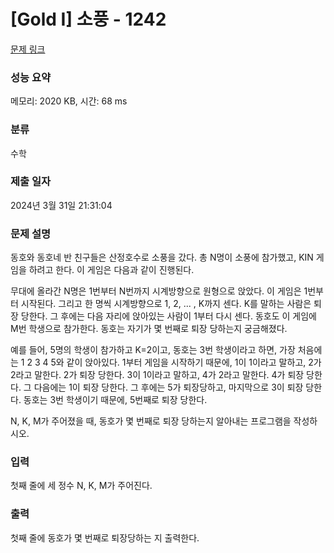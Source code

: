 # [Gold I] 소풍 - 1242 

[문제 링크](https://www.acmicpc.net/problem/1242) 

### 성능 요약

메모리: 2020 KB, 시간: 68 ms

### 분류

수학

### 제출 일자

2024년 3월 31일 21:31:04

### 문제 설명

<p>동호와 동호네 반 친구들은 산정호수로 소풍을 갔다. 총 N명이 소풍에 참가했고, KIN 게임을 하려고 한다. 이 게임은 다음과 같이 진행된다.</p>

<p>무대에 올라간 N명은 1번부터 N번까지 시계방향으로 원형으로 앉았다. 이 게임은 1번부터 시작된다. 그리고 한 명씩 시계방향으로 1, 2, ... , K까지 센다. K를 말하는 사람은 퇴장 당한다. 그 후에는 다음 자리에 앉아있는 사람이 1부터 다시 센다. 동호도 이 게임에 M번 학생으로 참가한다. 동호는 자기가 몇 번째로 퇴장 당하는지 궁금해졌다.</p>

<p>예를 들어, 5명의 학생이 참가하고 K=2이고, 동호는 3번 학생이라고 하면, 가장 처음에는 1 2 3 4 5와 같이 앉아있다. 1부터 게임을 시작하기 때문에, 1이 1이라고 말하고, 2가 2라고 말한다. 2가 퇴장 당한다. 3이 1이라고 말하고, 4가 2라고 말한다. 4가 퇴장 당한다. 그 다음에는 1이 퇴장 당한다. 그 후에는 5가 퇴장당하고, 마지막으로 3이 퇴장 당한다. 동호는 3번 학생이기 때문에, 5번째로 퇴장 당한다.</p>

<p>N, K, M가 주어졌을 때, 동호가 몇 번째로 퇴장 당하는지 알아내는 프로그램을 작성하시오.</p>

### 입력 

 <p>첫째 줄에 세 정수 N, K, M가 주어진다.</p>

### 출력 

 <p>첫째 줄에 동호가 몇 번째로 퇴장당하는 지 출력한다.</p>

